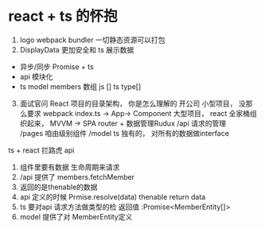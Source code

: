 #  react + ts 的怀抱

1. logo
  webpack bundler
  一切静态资源可以打包
2. DisplayData  更加安全和
  ts 展示数据
  - 异步/同步 Promise + ts
  - api  模块化 
  - ts  model 
  members  数组
  js []   ts  type[]
3. 面试官问 React 项目的目录架构， 你是怎么理解的
  开公司 小型项目， 没那么要求   webpack index.ts -> App-> Component
  大型项目， react 全家桶组织起来， MVVM -> SPA router + 数据管理Rudux 
  /api  请求的管理  
  /pages 咱由级别组件
  /model  ts 独有的， 对所有的数据做interface 

  ts + react  拦路虎 api 
  1. 组件里要有数据 生命周期来请求  
  2. /api 提供了 members.fetchMember
  3. 返回的是thenable的数据 
  4. api 定义的时候 Prmise.resolve(data) thenable return data 
  5. ts 要对api 请求方法做类型的检 返回值
    :Promise<MemberEntity[]>
  6. model 提供了对 MemberEntity定义
  
